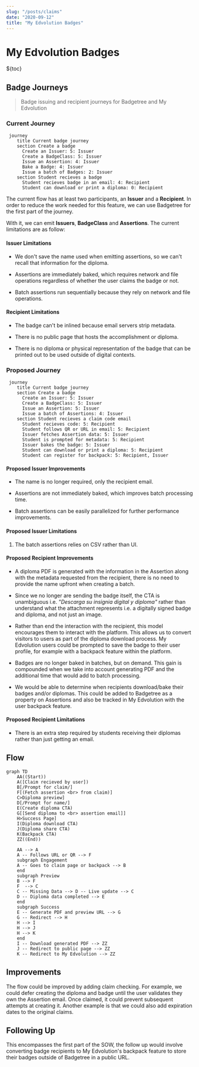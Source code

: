 ```yaml
---
slug: "/posts/claims"
date: "2020-09-12"
title: "My Edvolution Badges"
---
```


My Edvolution Badges
===

${toc}

## Badge Journeys
> Badge issuing and recipient journeys for Badgetree and My Edvolution

### Current Journey

```mermaid
 journey
    title Current badge journey
    section Create a badge
      Create an Issuer: 5: Issuer
      Create a BadgeClass: 5: Issuer
      Issue an Assertion: 4: Issuer
      Bake a Badge: 4: Issuer
      Issue a batch of Badges: 2: Issuer
    section Student recieves a badge
      Student recieves badge in an email: 4: Recipient
      Student can download or print a diploma: 0: Recipient
```

The current flow has at least two participants, an **Issuer** and a **Recipient**. In order to reduce the work needed for this feature, we can use Badgetree for the first part of the journey.

With it, we can emit **Issuers**, **BadgeClass** and **Assertions**. The current limitations are as follow:

#### Issuer Limitations

- We don't save the name used when emitting assertions, so we can't recall that information for the diploma.

- Assertions are immediately baked, which requires network and file operations regardless of whether the user claims the badge or not.

- Batch assertions run sequentially because they rely on network and file operations.

#### Recipient Limitations

- The badge can't be inlined because email servers strip metadata.

- There is no public page that hosts the accomplishment or diploma.

- There is no diploma or physical representation of the badge that can be printed out to be used outside of digital contexts.

### Proposed Journey

```mermaid
 journey
    title Current badge journey
    section Create a badge
      Create an Issuer: 5: Issuer
      Create a BadgeClass: 5: Issuer
      Issue an Assertion: 5: Issuer
      Issue a batch of Assertions: 4: Issuer
    section Student recieves a claim code email
      Student recieves code: 5: Recipient
      Student follows QR or URL in email: 5: Recipient
      Issuer fetches Assertion data: 5: Issuer
      Student is prompted for metadata: 5: Recipient
      Issuer bakes the badge: 5: Issuer
      Student can download or print a diploma: 5: Recipient
      Student can register for backpack: 5: Recipient, Issuer
```

#### Proposed Issuer Improvements

- The name is no longer required, only the recipient email.

- Assertions are not immediately baked, which improves batch processing time.

- Batch assertions can be easily parallelized for further performance improvements.

#### Proposed Issuer Limitations

1. The batch assertions relies on CSV rather than UI.

#### Proposed Recipient Improvements

- A diploma PDF is generated with the information in the Assertion along with the metadata requested from the recipient, there is no need to provide the name upfront when creating a batch.

- Since we no longer are sending the badge itself, the CTA is unambiguous i.e. *"Descarga su insignia digital y diploma"* rather than understand what the attachment represents i.e. a digitally signed badge and diploma, and not just an image.

- Rather than end the interaction with the recipient, this model encourages them to interact with the platform. This allows us to convert visitors to users as part of the diploma download process. My Edvolution users could be prompted to save the badge to their user profile, for example with a backpack feature within the platform.

- Badges are no longer baked in batches, but on demand. This gain is compounded when we take into account generating PDF and the additional time that would add to batch processing.

- We would be able to determine when recipients download/bake their badges and/or diplomas. This could be added to Badgetree as a property on Assertions and also be tracked in My Edvolution with the user backpack feature.

#### Proposed Recipient Limitations

- There is an extra step required by students receiving their diplomas rather than just getting an email.

## Flow

```mermaid
graph TD
    AA((Start))
    A([Claim recieved by user])
    B[/Prompt for claim/]
    F[(Fetch assertion <br> from claim)]
    C>Diploma preview]
    D[/Prompt for name/]
    E(Create diploma CTA)
    G[[Send diploma to <br> assertion email]]
    H>Success Page]
    I(Diploma download CTA)
    J(Diploma share CTA)
    K(Backpack CTA)
    ZZ((End))

    AA --> A
    A -- Follows URL or QR --> F
    subgraph Engagement
    A -- Goes to claim page or backpack --> B
    end
    subgraph Preview
    B --> F
    F  --> C
    C -- Missing Data --> D -- Live update --> C
    D -- Diploma data completed --> E
    end
    subgraph Success
    E -- Generate PDF and preview URL --> G
    G -- Redirect --> H
    H --> I
    H --> J
    H --> K
    end
    I -- Download generated PDF --> ZZ
    J -- Redirect to public page --> ZZ
    K -- Redirect to My Edvolution --> ZZ
```

## Improvements
The flow could be improved by adding claim checking. For example, we could defer creating the diploma and badge until the user validates they own the Assertion email. Once claimed, it could prevent subsequent attempts at creating it. Another example is that we could also add expiration dates to the original claims.

## Following Up
This encompasses the first part of the SOW, the follow up would involve converting badge recipients to My Edvolution's backpack feature to store their badges outside of Badgetree in a public URL.
